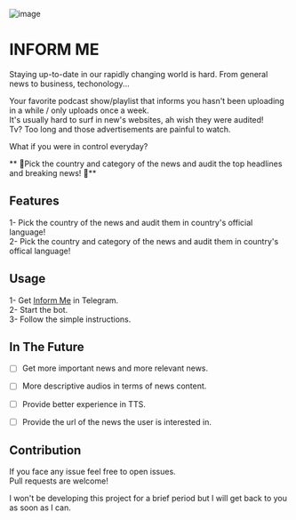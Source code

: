 ![image](https://github.com/EceSenaEtoglu/InformMe/assets/97747826/fc650e4b-a13c-462d-90f7-9fbbd5981601)

# INFORM ME

Staying up-to-date in our rapidly changing world is hard. From general news to business, techonology...  

Your favorite podcast show/playlist that informs you hasn't been uploading in a while / only uploads once a week.  
It's usually hard to surf in new's websites,  ah wish they were audited!  
Tv? Too long and those advertisements are painful to watch.  



What if you were in control everyday?

** 🎉Pick the country and category of the news and audit the top headlines and breaking news! 🎉**

## Features
1- Pick the country of the news and audit them in country's official language!  
2- Pick the country and category of the news and audit them in country's offical language!

## Usage
1- Get [Inform Me](@The_InformMe_Bot) in Telegram.  
2- Start the bot.  
3- Follow the simple instructions.


## In The Future
- [ ] Get more important news and more relevant news.
- [ ] More descriptive audios in terms of news content.
- [ ] Provide better experience in TTS.
- [ ] Provide the url of the news the user is interested in.


## Contribution
If you face any issue feel free to open issues.  
Pull requests are welcome!  

I won't be developing this project for a brief period but I will get back to you as soon as I can.
